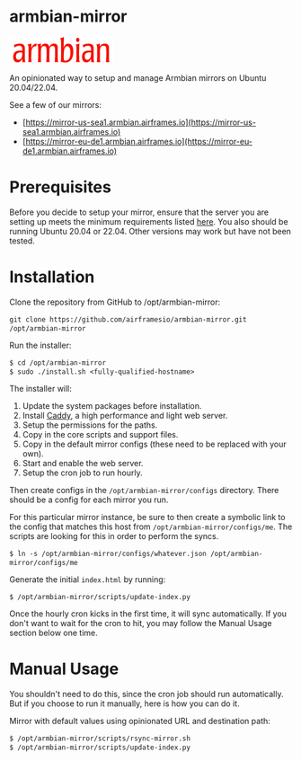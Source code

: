 # armbian-mirror

![Armbian logo](www/armbian-logo.png)

An opinionated way to setup and manage Armbian mirrors on Ubuntu 20.04/22.04.

See a few of our mirrors:
* [https://mirror-us-sea1.armbian.airframes.io](https://mirror-us-sea1.armbian.airframes.io)
* [https://mirror-eu-de1.armbian.airframes.io](https://mirror-eu-de1.armbian.airframes.io)

# Prerequisites

Before you decide to setup your mirror, ensure that the server you are setting up meets
the minimum requirements listed [here](https://github.com/armbian/mirror). You also should
be running Ubuntu 20.04 or 22.04. Other versions may work but have not been tested.

# Installation

Clone the repository from GitHub to /opt/armbian-mirror:

```
git clone https://github.com/airframesio/armbian-mirror.git /opt/armbian-mirror
```

Run the installer:

```
$ cd /opt/armbian-mirror
$ sudo ./install.sh <fully-qualified-hostname>
```

The installer will:
1. Update the system packages before installation.
2. Install [Caddy](https://caddyserver.com), a high performance and light web server.
3. Setup the permissions for the paths.
4. Copy in the core scripts and support files.
5. Copy in the default mirror configs (these need to be replaced with your own).
6. Start and enable the web server.
7. Setup the cron job to run hourly.

Then create configs in the `/opt/armbian-mirror/configs` directory. There should be a config for each mirror you run.

For this particular mirror instance, be sure to then create a symbolic link to the config that matches this host from `/opt/armbian-mirror/configs/me`. The scripts are looking for this in order to perform the syncs.

```
$ ln -s /opt/armbian-mirror/configs/whatever.json /opt/armbian-mirror/configs/me
```

Generate the initial `index.html` by running:

```
$ /opt/armbian-mirror/scripts/update-index.py
```

Once the hourly cron kicks in the first time, it will sync automatically. If you don't want to wait for the cron to hit, you may follow the Manual Usage section below one time.

# Manual Usage

You shouldn't need to do this, since the cron job should run automatically. But if you choose to run it manually, here is how you can do it.

Mirror with default values using opinionated URL and destination path:

```
$ /opt/armbian-mirror/scripts/rsync-mirror.sh
$ /opt/armbian-mirror/scripts/update-index.py
```

